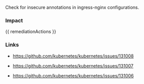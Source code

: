 
Check for insecure annotations in ingress-nginx configurations.

### Impact
<!-- Add Impact here -->

<!-- DO NOT CHANGE -->
{{ remediationActions }}

### Links
- https://github.com/kubernetes/kubernetes/issues/131008

- https://github.com/kubernetes/kubernetes/issues/131007

- https://github.com/kubernetes/kubernetes/issues/131006


